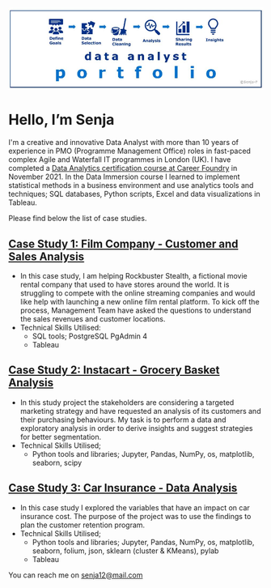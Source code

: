 ![](https://github.com/Senja-P/Images/blob/main/GitHub_image1.JPG)

# <H1> **Hello, I’m Senja**

 I'm a  creative and innovative Data Analyst with more than 10 years of experience in PMO (Programme Management Office) roles in fast-paced complex Agile and Waterfall IT programmes in London (UK). I have completed a [Data Analytics certification course at Career Foundry](https://careerfoundry.com/en/courses/become-a-data-analyst/) in November 2021. In the Data Immersion course I learned to implement statistical methods in a business environment and use analytics tools and techniques; SQL databases, Python scripts, Excel and data visualizations in Tableau. 
 
Please find below the list of case studies.
  
## [Case Study 1: Film Company - Customer and Sales Analysis](https://github.com/Senja-P/SQL-Customer-Sales) 
* In this case study, I am helping Rockbuster Stealth, a fictional movie rental company that used to have stores around the world. It is struggling to compete with the online streaming companies and would like help with launching a new online film rental platform. To kick off the process, Management Team have asked the questions to understand the sales revenues and customer locations. 
* Technical Skills Utilised:  
  - SQL tools; PostgreSQL PgAdmin 4
  - Tableau

 ## [Case Study 2: Instacart - Grocery Basket Analysis](https://github.com/Senja-P/Python-Grocery-Basket)
* In this study project the stakeholders are considering a targeted marketing strategy and have requested an analysis of its customers and their purchasing behaviours. My task is to perform a data and exploratory analysis in order to derive insights and suggest strategies for better segmentation.
* Technical Skills Utilised; 
  - Python tools and libraries; Jupyter, Pandas, NumPy, os, matplotlib, seaborn, scipy
  
 ## [Case Study 3: Car Insurance - Data Analysis ](https://github.com/Senja-P/Python-Customer-Insurance)
* In this case study I explored the variables that have an impact on car insurance cost. The purpose of the project was to use the findings to plan the customer retention program.
* Technical Skills Utilised; 
  - Python tools and libraries; Jupyter, Pandas, NumPy, os, matplotlib, seaborn, folium, json, sklearn (cluster & KMeans), pylab
  - Tableau

 You can reach me on senja12@mail.com
